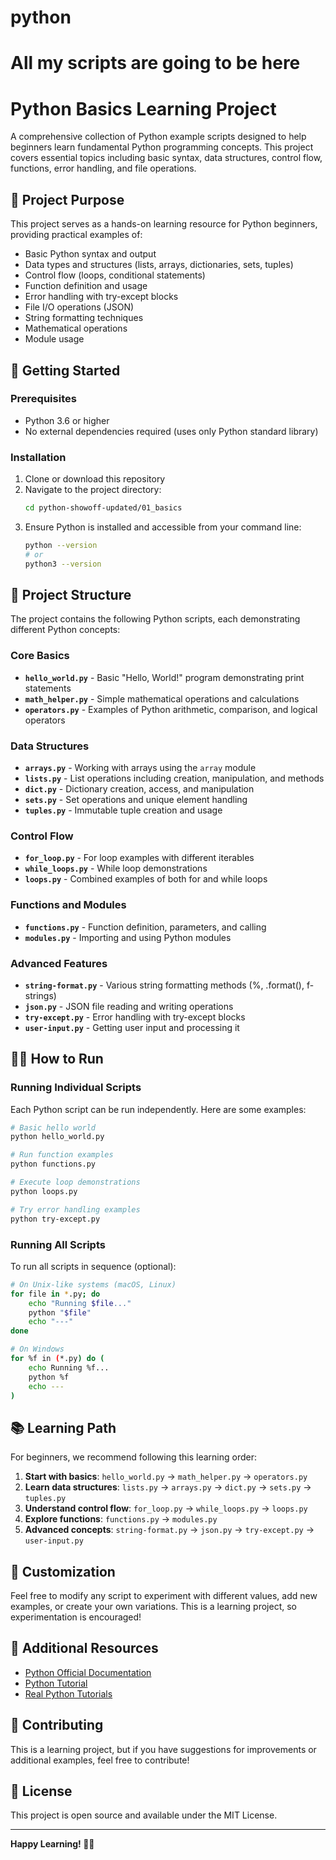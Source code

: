 # python
All my scripts are going to be here
=======
# Python Basics Learning Project

A comprehensive collection of Python example scripts designed to help beginners learn fundamental Python programming concepts. This project covers essential topics including basic syntax, data structures, control flow, functions, error handling, and file operations.

## 🎯 Project Purpose

This project serves as a hands-on learning resource for Python beginners, providing practical examples of:
- Basic Python syntax and output
- Data types and structures (lists, arrays, dictionaries, sets, tuples)
- Control flow (loops, conditional statements)
- Function definition and usage
- Error handling with try-except blocks
- File I/O operations (JSON)
- String formatting techniques
- Mathematical operations
- Module usage

## 🚀 Getting Started

### Prerequisites

- Python 3.6 or higher
- No external dependencies required (uses only Python standard library)

### Installation

1. Clone or download this repository
2. Navigate to the project directory:
   ```bash
   cd python-showoff-updated/01_basics
   ```
3. Ensure Python is installed and accessible from your command line:
   ```bash
   python --version
   # or
   python3 --version
   ```

## 📁 Project Structure

The project contains the following Python scripts, each demonstrating different Python concepts:

### Core Basics
- **`hello_world.py`** - Basic "Hello, World!" program demonstrating print statements
- **`math_helper.py`** - Simple mathematical operations and calculations
- **`operators.py`** - Examples of Python arithmetic, comparison, and logical operators

### Data Structures
- **`arrays.py`** - Working with arrays using the `array` module
- **`lists.py`** - List operations including creation, manipulation, and methods
- **`dict.py`** - Dictionary creation, access, and manipulation
- **`sets.py`** - Set operations and unique element handling
- **`tuples.py`** - Immutable tuple creation and usage

### Control Flow
- **`for_loop.py`** - For loop examples with different iterables
- **`while_loops.py`** - While loop demonstrations
- **`loops.py`** - Combined examples of both for and while loops

### Functions and Modules
- **`functions.py`** - Function definition, parameters, and calling
- **`modules.py`** - Importing and using Python modules

### Advanced Features
- **`string-format.py`** - Various string formatting methods (%, .format(), f-strings)
- **`json.py`** - JSON file reading and writing operations
- **`try-except.py`** - Error handling with try-except blocks
- **`user-input.py`** - Getting user input and processing it

## 🏃‍♂️ How to Run

### Running Individual Scripts

Each Python script can be run independently. Here are some examples:

```bash
# Basic hello world
python hello_world.py

# Run function examples
python functions.py

# Execute loop demonstrations
python loops.py

# Try error handling examples
python try-except.py
```

### Running All Scripts

To run all scripts in sequence (optional):

```bash
# On Unix-like systems (macOS, Linux)
for file in *.py; do
    echo "Running $file..."
    python "$file"
    echo "---"
done

# On Windows
for %f in (*.py) do (
    echo Running %f...
    python %f
    echo ---
)
```

## 📚 Learning Path

For beginners, we recommend following this learning order:

1. **Start with basics**: `hello_world.py` → `math_helper.py` → `operators.py`
2. **Learn data structures**: `lists.py` → `arrays.py` → `dict.py` → `sets.py` → `tuples.py`
3. **Understand control flow**: `for_loop.py` → `while_loops.py` → `loops.py`
4. **Explore functions**: `functions.py` → `modules.py`
5. **Advanced concepts**: `string-format.py` → `json.py` → `try-except.py` → `user-input.py`

## 🔧 Customization

Feel free to modify any script to experiment with different values, add new examples, or create your own variations. This is a learning project, so experimentation is encouraged!

## 📖 Additional Resources

- [Python Official Documentation](https://docs.python.org/3/)
- [Python Tutorial](https://docs.python.org/3/tutorial/)
- [Real Python Tutorials](https://realpython.com/)

## 🤝 Contributing

This is a learning project, but if you have suggestions for improvements or additional examples, feel free to contribute!

## 📄 License

This project is open source and available under the MIT License.

---

**Happy Learning! 🐍✨**
